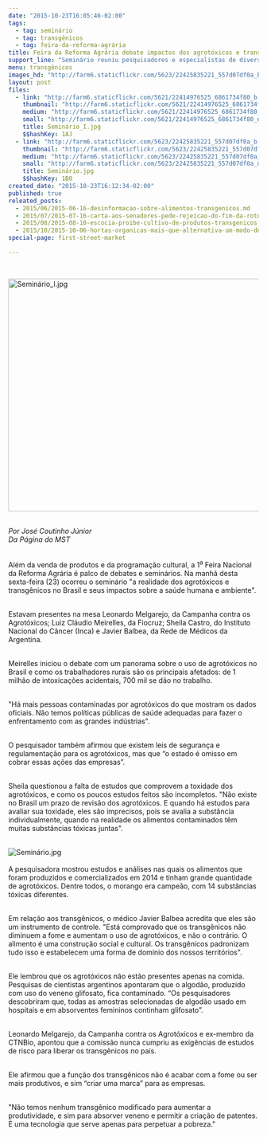 ```yaml
---
date: "2015-10-23T16:05:46-02:00"
tags:
  - tag: seminário
  - tag: transgênicos
  - tag: feira-da-reforma-agrária
title: Feira da Reforma Agrária debate impactos dos agrotóxicos e transgênicos
support_line: "Seminário reuniu pesquisadores e especialistas de diversas entidades, que analisaram os efeitos desses alimentos no Brasil e no mundo.\L"
menu: transgênicos
images_hd: "http://farm6.staticflickr.com/5623/22425835221_557d07df0a_b.jpg"
layout: post
files:
  - link: "http://farm6.staticflickr.com/5621/22414976525_6861734f80_b.jpg"
    thumbnail: "http://farm6.staticflickr.com/5621/22414976525_6861734f80_t.jpg"
    medium: "http://farm6.staticflickr.com/5621/22414976525_6861734f80_z.jpg"
    small: "http://farm6.staticflickr.com/5621/22414976525_6861734f80_n.jpg"
    title: Seminário_I.jpg
    $$hashKey: 1AJ
  - link: "http://farm6.staticflickr.com/5623/22425835221_557d07df0a_b.jpg"
    thumbnail: "http://farm6.staticflickr.com/5623/22425835221_557d07df0a_t.jpg"
    medium: "http://farm6.staticflickr.com/5623/22425835221_557d07df0a_z.jpg"
    small: "http://farm6.staticflickr.com/5623/22425835221_557d07df0a_n.jpg"
    title: Seminário.jpg
    $$hashKey: 1B0
created_date: "2015-10-23T16:12:34-02:00"
published: true
releated_posts:
  - 2015/06/2015-06-16-desinformacao-sobre-alimentos-transgenicos.md
  - 2015/07/2015-07-16-carta-aos-senadores-pede-rejeicao-do-fim-da-rotulagem-dos-alimentos-transgenicos.md
  - 2015/08/2015-08-10-escocia-proibe-cultivo-de-produtos-transgenicos.md
  - 2015/10/2015-10-06-hortas-organicas-mais-que-alternativa-um-modo-de-vida-de-assentadas-da-reforma-agraria-no-rs.md
special-page: first-street-market

---
```

<p>&nbsp;</p>

<p><img alt="Seminário_I.jpg" height="467" src="http://farm6.staticflickr.com/5621/22414976525_6861734f80_b.jpg" width="700" /></p>

<p><br />
<em>Por Jos&eacute; Coutinho&nbsp;J&uacute;nior<br />
Da P&aacute;gina do MST</em></p>

<p class="p1"><br />
Al&eacute;m da venda de produtos e da programa&ccedil;&atilde;o cultural, a 1<sup>a</sup> Feira Nacional da Reforma Agr&aacute;ria &eacute; palco de debates e semin&aacute;rios. Na manh&atilde; desta sexta-feira (23) ocorreu o semin&aacute;rio &quot;a realidade dos agrot&oacute;xicos e transg&ecirc;nicos no Brasil e seus impactos sobre a sa&uacute;de humana e ambiente&quot;.</p>

<p class="p1"><br />
Estavam presentes na mesa Leonardo Melgarejo, da Campanha contra os Agrot&oacute;xicos; Luiz Cl&aacute;udio Meirelles, da Fiocruz; Sheila Castro, do Instituto Nacional do C&acirc;ncer (Inca) e Javier Balbea, da Rede de M&eacute;dicos da Argentina.&nbsp;</p>

<p class="p1"><br />
Meirelles iniciou o debate com um panorama sobre o uso de agrot&oacute;xicos no Brasil e como os trabalhadores rurais s&atilde;o os principais afetados: de 1 milh&atilde;o de intoxica&ccedil;&otilde;es acidentais, 700 mil se d&atilde;o no trabalho.&nbsp;</p>

<p class="p1"><br />
&quot;H&aacute; mais pessoas contaminadas por agrot&oacute;xicos do que mostram os dados oficiais. N&atilde;o temos pol&iacute;ticas p&uacute;blicas de sa&uacute;de adequadas para fazer o enfrentamento com as grandes ind&uacute;strias&quot;.</p>

<p class="p1"><br />
O pesquisador tamb&eacute;m afirmou que existem leis de seguran&ccedil;a e regulamenta&ccedil;&atilde;o para os agrot&oacute;xicos, mas que &ldquo;o estado &eacute; omisso em cobrar essas a&ccedil;&otilde;es das empresas&rdquo;.</p>

<p class="p1"><br />
Sheila questionou a falta de estudos que comprovem a toxidade dos agrot&oacute;xicos, e como os poucos estudos feitos s&atilde;o incompletos. &quot;N&atilde;o existe no Brasil um prazo de revis&atilde;o dos agrot&oacute;xicos. E quando h&aacute; estudos para avaliar sua toxidade, eles s&atilde;o imprecisos, pois se avalia a subst&acirc;ncia individualmente, quando na realidade os alimentos contaminados t&ecirc;m muitas subst&acirc;ncias t&oacute;xicas juntas&quot;.<br />
&nbsp;</p>

<p class="p1"><img alt="Seminário.jpg" src="http://farm6.staticflickr.com/5623/22425835221_557d07df0a_b.jpg" /><br />
<br />
A pesquisadora mostrou estudos e an&aacute;lises nas quais os alimentos que foram produzidos e comercializados em 2014 e tinham grande quantidade de agrot&oacute;xicos. Dentre todos, o morango era campe&atilde;o, com 14 subst&acirc;ncias t&oacute;xicas diferentes.&nbsp;</p>

<p class="p1"><br />
Em rela&ccedil;&atilde;o aos transg&ecirc;nicos, o m&eacute;dico Javier Balbea acredita que eles s&atilde;o um instrumento de controle. &quot;Est&aacute; comprovado que os transg&ecirc;nicos n&atilde;o diminuem a fome e aumentam o uso de agrot&oacute;xicos, e n&atilde;o o contr&aacute;rio. O alimento &eacute; uma constru&ccedil;&atilde;o social e cultural. Os transg&ecirc;nicos padronizam tudo isso e estabelecem uma forma de dom&iacute;nio dos nossos territ&oacute;rios&quot;.</p>

<p class="p1"><br />
Ele lembrou que os agrot&oacute;xicos n&atilde;o est&atilde;o presentes apenas na comida. Pesquisas de cientistas argentinos apontaram que o algod&atilde;o, produzido com uso do veneno glifosato, fica contaminado. &ldquo;Os pesquisadores descobriram que, todas as amostras selecionadas de algod&atilde;o usado em hospitais e em absorventes femininos continham glifosato&rdquo;.</p>

<p class="p1"><br />
Leonardo Melgarejo, da Campanha contra os Agrot&oacute;xicos e ex-membro da CTNBio, apontou que a comiss&atilde;o nunca cumpriu as exig&ecirc;ncias de estudos de risco para liberar os transg&ecirc;nicos no pa&iacute;s.&nbsp;</p>

<p class="p1"><br />
Ele afirmou que a fun&ccedil;&atilde;o dos transg&ecirc;nicos n&atilde;o &eacute; acabar com a fome ou ser mais produtivos, e sim &ldquo;criar uma marca&rdquo; para as empresas.</p>

<p class="p1"><br />
&quot;N&atilde;o temos nenhum transg&ecirc;nico modificado para aumentar a produtividade, e sim para absorver veneno e permitir a cria&ccedil;&atilde;o de patentes. &Eacute; uma tecnologia que serve apenas para perpetuar a pobreza.&quot;</p>

